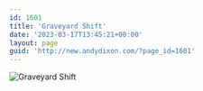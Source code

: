 ```yaml
---
id: 1601
title: 'Graveyard Shift'
date: '2023-03-17T13:45:21+00:00'
layout: page
guid: 'http://new.andydixon.com/?page_id=1601'
---
```


![Graveyard Shift](https://i0.wp.com/assets.g8x2.ldn.idrivee2-23.com/posters/Graveyard%20Shift%2001.jpg?w=1200&ssl=1 "Graveyard Shift")